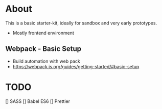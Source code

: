 # About

This is a basic starter-kit, ideally for sandbox and very early prototypes.

- Mostly frontend environment

## Webpack - Basic Setup

- Build automation with web pack
- https://webpack.js.org/guides/getting-started/#basic-setup

# TODO

[] SASS
[] Babel ES6
[] Prettier
